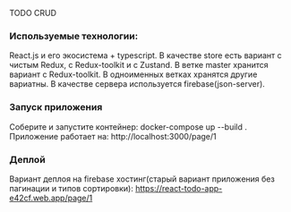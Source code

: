 TODO CRUD

### Используемые технологии:

React.js и его экосистема + typescript. В качестве store есть вариант с чистым Redux, с Redux-toolkit и с Zustand.
В ветке master хранится вариант с Redux-toolkit. В одноименных ветках хранятся другие вариатны.
В качестве сервера используется firebase(json-server).

### Запуск приложения

Соберите и запустите контейнер: docker-compose up --build .
Приложение работает на: http://localhost:3000/page/1

### Деплой

Вариант деплоя на firebase хостинг(старый вариант приложения без пагинации и типов сортировки): https://react-todo-app-e42cf.web.app/page/1
